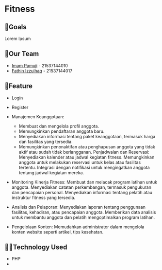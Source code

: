 # Fitness

## 🎯Goals
Lorem Ipsum

## 🤝Our Team
- [Imam Pamuji](https://github.com/imampamuji/) - 21537144010
- [Fathin Izzulhaq](https://github.com/HyhyY190) - 21537144017

## 🔑Feature
- Login
- Register
- Manajemen Keanggotaan:
  - Membuat dan mengelola profil anggota.
  - Memungkinkan pendaftaran anggota baru.
  - Menyediakan informasi tentang paket keanggotaan, termasuk harga dan fasilitas yang tersedia.
  - Memungkinkan penonaktifan atau penghapusan anggota yang tidak aktif atau sudah tidak berlangganan.
Penjadwalan dan Reservasi:
Menyediakan kalender atau jadwal kegiatan fitness.
Memungkinkan anggota untuk melakukan reservasi untuk kelas atau fasilitas tertentu. 
Integrasi dengan notifikasi untuk mengingatkan anggota tentang jadwal kegiatan mereka.

- Monitoring Kinerja Fitness:
Membuat dan melacak program latihan untuk anggota.
Menyediakan catatan perkembangan, termasuk pengukuran dan pencapaian personal.
Menyediakan informasi tentang pelatih atau instruktur fitness yang tersedia.

- Analisis dan Pelaporan:
Menyediakan laporan tentang penggunaan fasilitas, kehadiran, atau pencapaian anggota.
Memberikan data analisis untuk membantu anggota dan pelatih mengoptimalkan program latihan.

- Pengelolaan Konten:
Memudahkan administrator dalam mengelola konten website seperti artikel, tips kesehatan.


## 👨‍💻Technology Used
- PHP
- 
